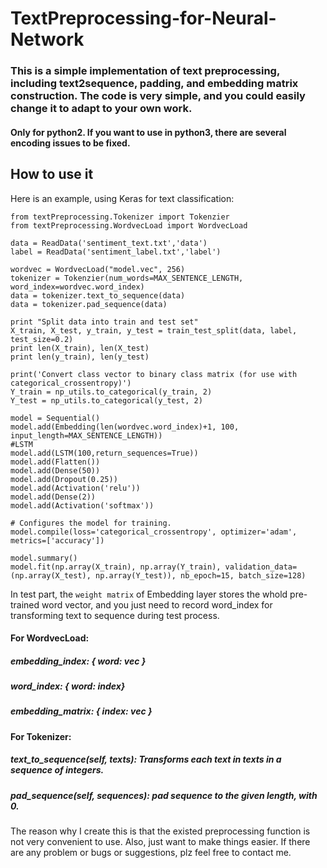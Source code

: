# TextPreprocessing-for-Neural-Network
### This is a simple implementation of text preprocessing, including text2sequence, padding, and embedding matrix construction. The code is very simple, and you could easily change it to adapt to your own work.

#### Only for python2. If you want to use in python3, there are several encoding issues to be fixed.



How to use it
------------------------
Here is an example, using Keras for text classification:

```
from textPreprocessing.Tokenizer import Tokenzier
from textPreprocessing.WordvecLoad import WordvecLoad

data = ReadData('sentiment_text.txt','data')
label = ReadData('sentiment_label.txt','label')

wordvec = WordvecLoad("model.vec", 256)
tokenizer = Tokenzier(num_words=MAX_SENTENCE_LENGTH, word_index=wordvec.word_index)
data = tokenizer.text_to_sequence(data)
data = tokenizer.pad_sequence(data)

print "Split data into train and test set"
X_train, X_test, y_train, y_test = train_test_split(data, label, test_size=0.2)
print len(X_train), len(X_test)
print len(y_train), len(y_test)

print('Convert class vector to binary class matrix (for use with categorical_crossentropy)')
Y_train = np_utils.to_categorical(y_train, 2)
Y_test = np_utils.to_categorical(y_test, 2)

model = Sequential()
model.add(Embedding(len(wordvec.word_index)+1, 100, input_length=MAX_SENTENCE_LENGTH))
#LSTM
model.add(LSTM(100,return_sequences=True)) 
model.add(Flatten())
model.add(Dense(50))
model.add(Dropout(0.25))
model.add(Activation('relu'))
model.add(Dense(2))
model.add(Activation('softmax'))

# Configures the model for training.
model.compile(loss='categorical_crossentropy', optimizer='adam', metrics=['accuracy'])

model.summary()
model.fit(np.array(X_train), np.array(Y_train), validation_data=(np.array(X_test), np.array(Y_test)), nb_epoch=15, batch_size=128)

```
In test part, the `weight matrix` of Embedding layer stores the whold pre-trained word vector, and you just need to record word_index for transforming text to sequence during test process.

#### For WordvecLoad:
##### embedding_index: { word: vec }
##### word_index: { word: index}
##### embedding_matrix: { index: vec }

#### For Tokenizer:
##### text_to_sequence(self, texts): Transforms each text in texts in a sequence of integers.
##### pad_sequence(self, sequences): pad sequence to the given length, with 0.


The reason why I create this is that the existed preprocessing function is not very convenient to use. Also, just want to make things easier. If there are any problem or bugs or suggestions, plz feel free to contact me.
